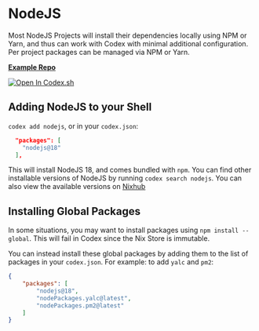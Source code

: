 # NodeJS

Most NodeJS Projects will install their dependencies locally using NPM or Yarn, and thus can work with Codex with minimal additional configuration. Per project packages can be managed via NPM or Yarn.

[**Example Repo**](https://github.com/khulnasoft/codex/tree/main/examples/development/nodejs)

[![Open In Codex.sh](https://www.khulnasoft/img/codex/open-in-codex.svg)](https://codex.sh/open/templates/node-npm)

## Adding NodeJS to your Shell

`codex add nodejs`, or in your `codex.json`:

```json
  "packages": [
    "nodejs@18"
  ],
```

This will install NodeJS 18, and comes bundled with `npm`. You can find other installable versions of NodeJS by running `codex search nodejs`. You can also view the available versions on [Nixhub](https://www.nixhub.io/packages/nodejs)

## Installing Global Packages

In some situations, you may want to install packages using `npm install --global`. This will fail in Codex since the Nix Store is immutable.

You can instead install these global packages by adding them to the list of packages in your `codex.json`. For example: to add `yalc` and `pm2`:

```json
{
    "packages": [
        "nodejs@18",
        "nodePackages.yalc@latest",
        "nodePackages.pm2@latest"
    ]
}
```
